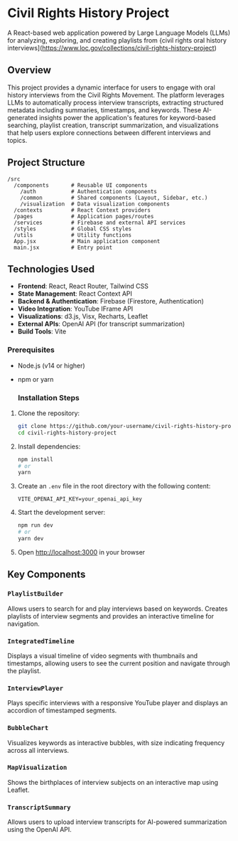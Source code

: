 # Civil Rights History Project

A React-based web application powered by Large Language Models (LLMs) for analyzing, exploring, and creating playlists from {civil rights oral history interviews](https://www.loc.gov/collections/civil-rights-history-project)

## Overview

This project provides a dynamic interface for users to engage with oral history interviews from the Civil Rights Movement. The platform leverages LLMs to automatically process interview transcripts, extracting structured metadata including summaries, timestamps, and keywords. These AI-generated insights power the application's features for keyword-based searching, playlist creation, transcript summarization, and visualizations that help users explore connections between different interviews and topics.

## Project Structure

```
/src
  /components       # Reusable UI components
    /auth           # Authentication components
    /common         # Shared components (Layout, Sidebar, etc.)
    /visualization  # Data visualization components
  /contexts         # React Context providers
  /pages            # Application pages/routes
  /services         # Firebase and external API services
  /styles           # Global CSS styles
  /utils            # Utility functions
  App.jsx           # Main application component
  main.jsx          # Entry point
```
## Technologies Used

- **Frontend**: React, React Router, Tailwind CSS
- **State Management**: React Context API
- **Backend & Authentication**: Firebase (Firestore, Authentication)
- **Video Integration**: YouTube IFrame API
- **Visualizations**: d3.js, Visx, Recharts, Leaflet
- **External APIs**: OpenAI API (for transcript summarization)
- **Build Tools**: Vite

### Prerequisites

- Node.js (v14 or higher)
- npm or yarn

  ### Installation Steps

1. Clone the repository:
   ```bash
   git clone https://github.com/your-username/civil-rights-history-project.git
   cd civil-rights-history-project
   ```

2. Install dependencies:
   ```bash
   npm install
   # or
   yarn
   ```

3. Create an `.env` file in the root directory with the following content:
   ```
   VITE_OPENAI_API_KEY=your_openai_api_key
   ```

4. Start the development server:
   ```bash
   npm run dev
   # or
   yarn dev
   ```

5. Open [http://localhost:3000](http://localhost:3000) in your browser

## Key Components

### `PlaylistBuilder`

Allows users to search for and play interviews based on keywords. Creates playlists of interview segments and provides an interactive timeline for navigation.

### `IntegratedTimeline`

Displays a visual timeline of video segments with thumbnails and timestamps, allowing users to see the current position and navigate through the playlist.

### `InterviewPlayer`

Plays specific interviews with a responsive YouTube player and displays an accordion of timestamped segments.

### `BubbleChart`

Visualizes keywords as interactive bubbles, with size indicating frequency across all interviews.

### `MapVisualization`

Shows the birthplaces of interview subjects on an interactive map using Leaflet.

### `TranscriptSummary`

Allows users to upload interview transcripts for AI-powered summarization using the OpenAI API.
